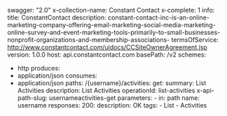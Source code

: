 swagger: "2.0"
x-collection-name: Constant Contact
x-complete: 1
info:
  title: ConstantContact
  description: constant-contact-inc-is-an-online-marketing-company-offering-email-marketing-social-media-marketing-online-survey-and-event-marketing-tools-primarily-to-small-businesses-nonprofit-organizations-and-membership-associations-
  termsOfService: http://www.constantcontact.com/uidocs/CCSiteOwnerAgreement.jsp
  version: 1.0.0
host: api.constantcontact.com
basePath: /v2
schemes:
- http
produces:
- application/json
consumes:
- application/json
paths:
  /{username}/activities:
    get:
      summary: List Activities
      description: List Activities
      operationId: list-activities
      x-api-path-slug: usernameactivities-get
      parameters:
      - in: path
        name: username
      responses:
        200:
          description: OK
      tags:
      - List
      - Activities